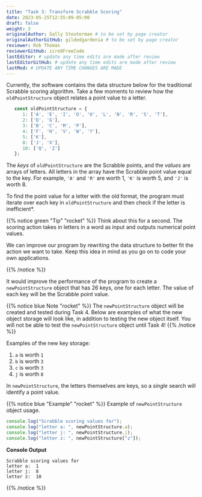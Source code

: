 ```yaml
---
title: "Task 3: Transform Scrabble Scoring"
date: 2023-05-25T12:55:09-05:00
draft: false
weight: 3
originalAuthor: Sally Steuterman # to be set by page creator
originalAuthorGitHub: gildedgardenia # to be set by page creator
reviewer: Rob Thomas 
reviewerGitHub: icre8FreeCode 
lastEditor: # update any time edits are made after review
lastEditorGitHub: # update any time edits are made after review
lastMod: # UPDATE ANY TIME CHANGES ARE MADE
---
```


Currently, the software contains the data structure below for the traditional
Scrabble scoring algorithm. Take a few moments to review how the
`oldPointStructure` object relates a point value to a letter.

```js {linenos=table}
   const oldPointStructure = {
      1: ['A', 'E', 'I', 'O', 'U', 'L', 'N', 'R', 'S', 'T'],
      2: ['D', 'G'],
      3: ['B', 'C', 'M', 'P'],
      4: ['F', 'H', 'V', 'W', 'Y'],
      5: ['K'],
      8: ['J', 'X'],
      10: ['Q', 'Z']
   };
```

The *keys* of `oldPointStructure` are the Scrabble points, and the
*values* are arrays of letters. All letters in the array have the Scrabble
point value equal to the key. For example, `'A'` and `'R'` are worth 1,
`'K'` is worth 5, and `'J'` is worth 8.

To find the point value for a letter with the old format, the program must
iterate over each key in `oldPointStructure` and then check if the letter is
inefficient*.

{{% notice green "Tip" "rocket" %}}
Think about this for a second. The scoring action takes in letters in a word as input
and outputs numerical point values. 

We can improve our program by rewriting the data structure to better fit the action
we want to take. Keep this idea in mind as you go on to code your own
applications.

{{% /notice %}}

It would improve the performance of the program to create a `newPointStructure` object that has 26 keys,
one for each letter. The value of each key will be the Scrabble point value.

{{% notice blue Note "rocket" %}}
The `newPointStructure` object will be created and tested during Task 4. Below are examples of what the new object storage will look like, in addition to testing the new object itself. You will not be able to test the `newPointStructure` object until Task 4!
{{% /notice %}}

Examples of the new key storage:

1. `a` is worth `1`
1. `b` is worth `3`
1. `c` is worth `3`
1. `j` is worth `8`

In `newPointStructure`, the letters themselves are keys, so a *single* search
will identify a point value. 

{{% notice blue "Example" "rocket" %}}
Example of `newPointStructure` object usage.

```js
console.log("Scrabble scoring values for");
console.log("letter a: ", newPointStructure.a);
console.log("letter j: ", newPointStructure.j);
console.log("letter z: ", newPointStructure["z"]);
```

**Console Output**

```console
Scrabble scoring values for
letter a:  1
letter j:  8
letter z:  10
```
{{% /notice %}}